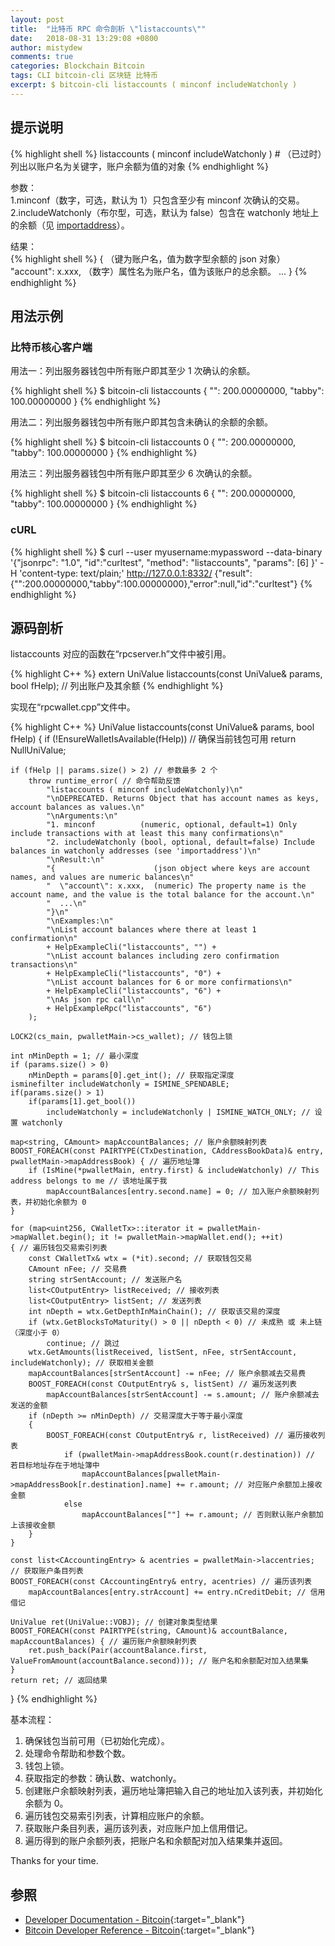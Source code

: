 ```yaml
---
layout: post
title:  "比特币 RPC 命令剖析 \"listaccounts\""
date:   2018-08-31 13:29:08 +0800
author: mistydew
comments: true
categories: Blockchain Bitcoin
tags: CLI bitcoin-cli 区块链 比特币
excerpt: $ bitcoin-cli listaccounts ( minconf includeWatchonly )
---
```

## 提示说明

{% highlight shell %}
listaccounts ( minconf includeWatchonly ) # （已过时）列出以账户名为关键字，账户余额为值的对象
{% endhighlight %}

参数：<br>
1.minconf（数字，可选，默认为 1）只包含至少有 minconf 次确认的交易。<br>
2.includeWatchonly（布尔型，可选，默认为 false）包含在 watchonly 地址上的余额（见 [importaddress](/blog/2018/06/bitcoin-rpc-command-importaddress.html)）。

结果：<br>
{% highlight shell %}
{                      （键为账户名，值为数字型余额的 json 对象）
  "account": x.xxx,  （数字）属性名为账户名，值为该账户的总余额。
  ...
}
{% endhighlight %}

## 用法示例

### 比特币核心客户端

用法一：列出服务器钱包中所有账户即其至少 1 次确认的余额。

{% highlight shell %}
$ bitcoin-cli listaccounts
{
  "": 200.00000000,
  "tabby": 100.00000000
}
{% endhighlight %}

用法二：列出服务器钱包中所有账户即其包含未确认的余额的余额。

{% highlight shell %}
$ bitcoin-cli listaccounts 0
{
  "": 200.00000000,
  "tabby": 100.00000000
}
{% endhighlight %}

用法三：列出服务器钱包中所有账户即其至少 6 次确认的余额。

{% highlight shell %}
$ bitcoin-cli listaccounts 6
{
  "": 200.00000000,
  "tabby": 100.00000000
}
{% endhighlight %}

### cURL

{% highlight shell %}
$ curl --user myusername:mypassword --data-binary '{"jsonrpc": "1.0", "id":"curltest", "method": "listaccounts", "params": [6] }' -H 'content-type: text/plain;' http://127.0.0.1:8332/
{"result":{"":200.00000000,"tabby":100.00000000},"error":null,"id":"curltest"}
{% endhighlight %}

## 源码剖析
listaccounts 对应的函数在“rpcserver.h”文件中被引用。

{% highlight C++ %}
extern UniValue listaccounts(const UniValue& params, bool fHelp); // 列出账户及其余额
{% endhighlight %}

实现在“rpcwallet.cpp”文件中。

{% highlight C++ %}
UniValue listaccounts(const UniValue& params, bool fHelp)
{
    if (!EnsureWalletIsAvailable(fHelp)) // 确保当前钱包可用
        return NullUniValue;
    
    if (fHelp || params.size() > 2) // 参数最多 2 个
        throw runtime_error( // 命令帮助反馈
            "listaccounts ( minconf includeWatchonly)\n"
            "\nDEPRECATED. Returns Object that has account names as keys, account balances as values.\n"
            "\nArguments:\n"
            "1. minconf          (numeric, optional, default=1) Only include transactions with at least this many confirmations\n"
            "2. includeWatchonly (bool, optional, default=false) Include balances in watchonly addresses (see 'importaddress')\n"
            "\nResult:\n"
            "{                      (json object where keys are account names, and values are numeric balances\n"
            "  \"account\": x.xxx,  (numeric) The property name is the account name, and the value is the total balance for the account.\n"
            "  ...\n"
            "}\n"
            "\nExamples:\n"
            "\nList account balances where there at least 1 confirmation\n"
            + HelpExampleCli("listaccounts", "") +
            "\nList account balances including zero confirmation transactions\n"
            + HelpExampleCli("listaccounts", "0") +
            "\nList account balances for 6 or more confirmations\n"
            + HelpExampleCli("listaccounts", "6") +
            "\nAs json rpc call\n"
            + HelpExampleRpc("listaccounts", "6")
        );

    LOCK2(cs_main, pwalletMain->cs_wallet); // 钱包上锁

    int nMinDepth = 1; // 最小深度
    if (params.size() > 0)
        nMinDepth = params[0].get_int(); // 获取指定深度
    isminefilter includeWatchonly = ISMINE_SPENDABLE;
    if(params.size() > 1)
        if(params[1].get_bool())
            includeWatchonly = includeWatchonly | ISMINE_WATCH_ONLY; // 设置 watchonly

    map<string, CAmount> mapAccountBalances; // 账户余额映射列表
    BOOST_FOREACH(const PAIRTYPE(CTxDestination, CAddressBookData)& entry, pwalletMain->mapAddressBook) { // 遍历地址簿
        if (IsMine(*pwalletMain, entry.first) & includeWatchonly) // This address belongs to me // 该地址属于我
            mapAccountBalances[entry.second.name] = 0; // 加入账户余额映射列表，并初始化余额为 0
    }

    for (map<uint256, CWalletTx>::iterator it = pwalletMain->mapWallet.begin(); it != pwalletMain->mapWallet.end(); ++it)
    { // 遍历钱包交易索引列表
        const CWalletTx& wtx = (*it).second; // 获取钱包交易
        CAmount nFee; // 交易费
        string strSentAccount; // 发送账户名
        list<COutputEntry> listReceived; // 接收列表
        list<COutputEntry> listSent; // 发送列表
        int nDepth = wtx.GetDepthInMainChain(); // 获取该交易的深度
        if (wtx.GetBlocksToMaturity() > 0 || nDepth < 0) // 未成熟 或 未上链（深度小于 0）
            continue; // 跳过
        wtx.GetAmounts(listReceived, listSent, nFee, strSentAccount, includeWatchonly); // 获取相关金额
        mapAccountBalances[strSentAccount] -= nFee; // 账户余额减去交易费
        BOOST_FOREACH(const COutputEntry& s, listSent) // 遍历发送列表
            mapAccountBalances[strSentAccount] -= s.amount; // 账户余额减去发送的金额
        if (nDepth >= nMinDepth) // 交易深度大于等于最小深度
        {
            BOOST_FOREACH(const COutputEntry& r, listReceived) // 遍历接收列表
                if (pwalletMain->mapAddressBook.count(r.destination)) // 若目标地址存在于地址簿中
                    mapAccountBalances[pwalletMain->mapAddressBook[r.destination].name] += r.amount; // 对应账户余额加上接收金额
                else
                    mapAccountBalances[""] += r.amount; // 否则默认账户余额加上该接收金额
        }
    }

    const list<CAccountingEntry> & acentries = pwalletMain->laccentries; // 获取账户条目列表
    BOOST_FOREACH(const CAccountingEntry& entry, acentries) // 遍历该列表
        mapAccountBalances[entry.strAccount] += entry.nCreditDebit; // 信用借记

    UniValue ret(UniValue::VOBJ); // 创建对象类型结果
    BOOST_FOREACH(const PAIRTYPE(string, CAmount)& accountBalance, mapAccountBalances) { // 遍历账户余额映射列表
        ret.push_back(Pair(accountBalance.first, ValueFromAmount(accountBalance.second))); // 账户名和余额配对加入结果集
    }
    return ret; // 返回结果
}
{% endhighlight %}

基本流程：
1. 确保钱包当前可用（已初始化完成）。
2. 处理命令帮助和参数个数。
3. 钱包上锁。
4. 获取指定的参数：确认数、watchonly。
5. 创建账户余额映射列表，遍历地址簿把输入自己的地址加入该列表，并初始化余额为 0。
6. 遍历钱包交易索引列表，计算相应账户的余额。
7. 获取账户条目列表，遍历该列表，对应账户加上信用借记。
8. 遍历得到的账户余额列表，把账户名和余额配对加入结果集并返回。

Thanks for your time.

## 参照

* [Developer Documentation - Bitcoin](https://bitcoin.org/en/developer-documentation){:target="_blank"}
* [Bitcoin Developer Reference - Bitcoin](https://bitcoin.org/en/developer-reference#listaccounts){:target="_blank"}
